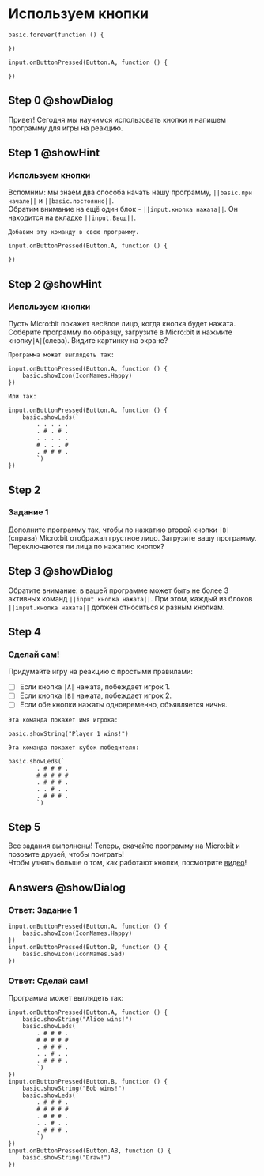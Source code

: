 # Используем кнопки
```template
basic.forever(function () {
    
})

```
```blocks
input.onButtonPressed(Button.A, function () {
    
})
```
## Step 0 @showDialog
Привет! Сегодня мы научимся использовать кнопки и напишем программу для игры на реакцию. 

## Step 1 @showHint
### Используем кнопки
Вспомним: мы знаем два способа начать нашу программу, ``||basic.при начале||`` и ``||basic.постоянно||``.  
Обратим внимание на ещё один блок - ``||input.кнопка нажата||``. Он находится на вкладке ``||input.Ввод||``.
```hint
Добавим эту команду в свою программу.
```
```blocks
input.onButtonPressed(Button.A, function () {
    
})
```

## Step 2 @showHint
### Используем кнопки
Пусть Micro:bit покажет весёлое лицо, когда кнопка будет нажата. Соберите программу по образцу, загрузите в Micro:bit и нажмите кнопку``|A|``(слева). Видите картинку на экране?
```hint
Программа может выглядеть так:
```
```blocks
input.onButtonPressed(Button.A, function () {
    basic.showIcon(IconNames.Happy)
})
```
```hint
Или так:
```
```blocks
input.onButtonPressed(Button.A, function () {
    basic.showLeds(`
        . . . . .
        . # . # .
        . . . . .
        # . . . #
        . # # # .
        `)
})
```

## Step 2
### Задание 1
Дополните программу так, чтобы по нажатию второй кнопки `|B|`(справа) Micro:bit отображал грустное лицо. Загрузите вашу программу. Переключаются ли лица по нажатию кнопок?

## Step 3 @showDialog
Обратите внимание: в вашей программе может быть не более 3 активных команд ``||input.кнопка нажата||``. При этом, каждый из блоков ``||input.кнопка нажата||`` должен относиться к разным кнопкам.

## Step 4
### Сделай сам!
Придумайте игру на реакцию с простыми правилами:
* [ ] Если кнопка ``|A|`` нажата, побеждает игрок 1.
* [ ] Если кнопка ``|B|`` нажата, побеждает игрок 2.
* [ ] Если обе кнопки нажаты одновременно, объявляется ничья.
```hint
Эта команда покажет имя игрока: 
```
```block
basic.showString("Player 1 wins!")
```
```hint
Эта команда покажет кубок победителя:
```
```block
basic.showLeds(`
        . # # # .
        # # # # #
        . # # # .
        . . # . .
        . # # # .
        `)
```
## Step 5
Все задания выполнены! Теперь, скачайте программу на Micro:bit и позовите друзей, чтобы поиграть!  
Чтобы узнать больше о том, как работают кнопки, посмотрите [видео](https://www.youtube.com/watch?v=t_Qujjd_38o&list=PLMMBk9hE-SeqDYtw9pGNPsQ10V_EGMyGe&index=2)!

## Answers @showDialog

### Ответ: Задание 1

```blocks
input.onButtonPressed(Button.A, function () {
    basic.showIcon(IconNames.Happy)
})
input.onButtonPressed(Button.B, function () {
    basic.showIcon(IconNames.Sad)
})
```
### Ответ: Сделай сам!
Программа может выглядеть так:
```blocks
input.onButtonPressed(Button.A, function () {
    basic.showString("Alice wins!")
    basic.showLeds(`
        . # # # .
        # # # # #
        . # # # .
        . . # . .
        . # # # .
        `)
})
input.onButtonPressed(Button.B, function () {
    basic.showString("Bob wins!")
    basic.showLeds(`
        . # # # .
        # # # # #
        . # # # .
        . . # . .
        . # # # .
        `)
})
input.onButtonPressed(Button.AB, function () {
    basic.showString("Draw!")
})
```
